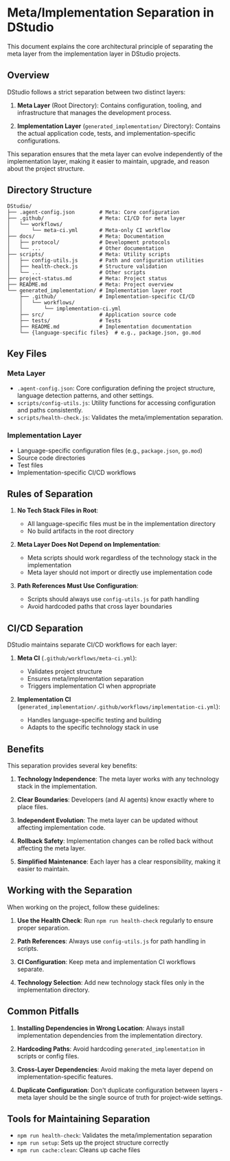 # Meta/Implementation Separation in DStudio

This document explains the core architectural principle of separating the meta layer from the implementation layer in DStudio projects.

## Overview

DStudio follows a strict separation between two distinct layers:

1. **Meta Layer** (Root Directory): Contains configuration, tooling, and infrastructure that manages the development process.

2. **Implementation Layer** (`generated_implementation/` Directory): Contains the actual application code, tests, and implementation-specific configurations.

This separation ensures that the meta layer can evolve independently of the implementation layer, making it easier to maintain, upgrade, and reason about the project structure.

## Directory Structure

```
DStudio/
├── .agent-config.json        # Meta: Core configuration
├── .github/                  # Meta: CI/CD for meta layer
│   └── workflows/
│       └── meta-ci.yml       # Meta-only CI workflow
├── docs/                     # Meta: Documentation
│   ├── protocol/             # Development protocols
│   └── ...                   # Other documentation
├── scripts/                  # Meta: Utility scripts
│   ├── config-utils.js       # Path and configuration utilities
│   ├── health-check.js       # Structure validation
│   └── ...                   # Other scripts
├── project-status.md         # Meta: Project status
├── README.md                 # Meta: Project overview
└── generated_implementation/ # Implementation layer root
    ├── .github/              # Implementation-specific CI/CD
    │   └── workflows/
    │       └── implementation-ci.yml
    ├── src/                  # Application source code
    ├── tests/                # Tests
    ├── README.md             # Implementation documentation
    └── {language-specific files}  # e.g., package.json, go.mod
```

## Key Files

### Meta Layer

- `.agent-config.json`: Core configuration defining the project structure, language detection patterns, and other settings.
- `scripts/config-utils.js`: Utility functions for accessing configuration and paths consistently.
- `scripts/health-check.js`: Validates the meta/implementation separation.

### Implementation Layer

- Language-specific configuration files (e.g., `package.json`, `go.mod`)
- Source code directories
- Test files
- Implementation-specific CI/CD workflows

## Rules of Separation

1. **No Tech Stack Files in Root**:
   - All language-specific files must be in the implementation directory
   - No build artifacts in the root directory

2. **Meta Layer Does Not Depend on Implementation**:
   - Meta scripts should work regardless of the technology stack in the implementation
   - Meta layer should not import or directly use implementation code

3. **Path References Must Use Configuration**:
   - Scripts should always use `config-utils.js` for path handling
   - Avoid hardcoded paths that cross layer boundaries

## CI/CD Separation

DStudio maintains separate CI/CD workflows for each layer:

1. **Meta CI** (`.github/workflows/meta-ci.yml`):
   - Validates project structure
   - Ensures meta/implementation separation
   - Triggers implementation CI when appropriate

2. **Implementation CI** (`generated_implementation/.github/workflows/implementation-ci.yml`):
   - Handles language-specific testing and building
   - Adapts to the specific technology stack in use

## Benefits

This separation provides several key benefits:

1. **Technology Independence**: The meta layer works with any technology stack in the implementation.

2. **Clear Boundaries**: Developers (and AI agents) know exactly where to place files.

3. **Independent Evolution**: The meta layer can be updated without affecting implementation code.

4. **Rollback Safety**: Implementation changes can be rolled back without affecting the meta layer.

5. **Simplified Maintenance**: Each layer has a clear responsibility, making it easier to maintain.

## Working with the Separation

When working on the project, follow these guidelines:

1. **Use the Health Check**: Run `npm run health-check` regularly to ensure proper separation.

2. **Path References**: Always use `config-utils.js` for path handling in scripts.

3. **CI Configuration**: Keep meta and implementation CI workflows separate.

4. **Technology Selection**: Add new technology stack files only in the implementation directory.

## Common Pitfalls

1. **Installing Dependencies in Wrong Location**: Always install implementation dependencies from the implementation directory.

2. **Hardcoding Paths**: Avoid hardcoding `generated_implementation` in scripts or config files.

3. **Cross-Layer Dependencies**: Avoid making the meta layer depend on implementation-specific features.

4. **Duplicate Configuration**: Don't duplicate configuration between layers - meta layer should be the single source of truth for project-wide settings.

## Tools for Maintaining Separation

- `npm run health-check`: Validates the meta/implementation separation
- `npm run setup`: Sets up the project structure correctly
- `npm run cache:clean`: Cleans up cache files
